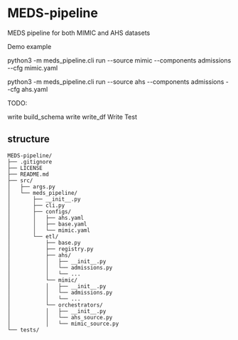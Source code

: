 # MEDS-pipeline
MEDS pipeline for both MIMIC and AHS datasets

Demo example

python3 -m meds_pipeline.cli run --source mimic --components admissions --cfg mimic.yaml

python3 -m meds_pipeline.cli run --source ahs --components admissions --cfg ahs.yaml

TODO:

write build_schema
write write_df
Write Test

## structure

```
MEDS-pipeline/
├── .gitignore
├── LICENSE
├── README.md
├── src/
│   ├── args.py
│   └── meds_pipeline/
│       ├── __init__.py
│       ├── cli.py
│       ├── configs/
│       │   ├── ahs.yaml
│       │   ├── base.yaml
│       │   └── mimic.yaml
│       └── etl/
│           ├── base.py
│           ├── registry.py
│           ├── ahs/
│           │   ├── __init__.py
│           │   └── admissions.py
│           │   └── ...
│           └── mimic/
│           │   ├── __init__.py
│           │   └── admissions.py
│           │   └── ...
│           └── orchestrators/
│           │   ├── __init__.py
│           │   └── ahs_source.py
│           │   └── mimic_source.py
└── tests/
```

